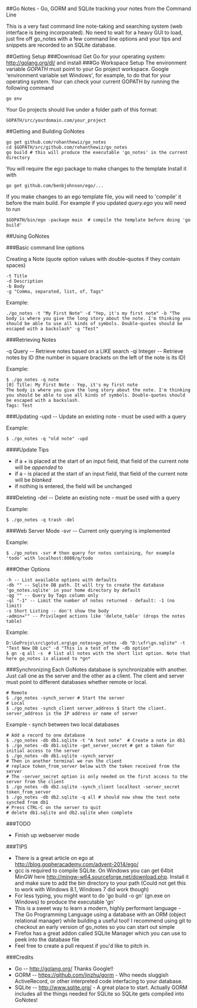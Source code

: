 ##Go Notes - Go, GORM and SQLite tracking your notes from the Command Line

This is a very fast command line note-taking and searching system (web interface is being incorporated).
No need to wait for a heavy GUI to load, just fire off go_notes with a few command line options and your tips and snippets are recorded to an SQLite database.

##Getting Setup
###Download
 Get Go for your operating system: http://golang.org/dl/ and install
###Go Workspace Setup
The environment variable *GOPATH* must point to your Go project workspace. Google 'environment variable set Windows', for example, to do that for your operating system.
Your can check your current GOPATH by running the following command
```
go env
```

Your Go projects should live under a folder path of this format:
```
GOPATH/src/yourdomain.com/your_project
```

##Getting and Building GoNotes
```
go get github.com/rohanthewiz/go_notes
cd $GOPATH/src/github.com/rohanthewiz/go_notes
go build # this will produce the executable 'go_notes' in the current directory
```
You will require the ego package to make changes to the template
Install it with
```
go get github.com/benbjohnson/ego/...
```
If you make changes to an ego template file, you will need to 'compile' it before the main build.
For example if you updated *query.ego* you will need to run
```
$GOPATH/bin/ego -package main  # compile the template before doing 'go build'
```

##Using GoNotes

###Basic command line options

Creating a Note (quote option values with double-quotes if they contain spaces)

    -t Title
    -d Description
    -b Body
    -g "Comma, separated, list, of, Tags"

Example:
```
./go_notes -t "My First Note" -d "Yep, it's my first note" -b "The body is where you give the long story about the note. I'm thinking you should be able to use all kinds of symbols. Double-quotes should be escaped with a backslash" -g "Test"
```

###Retrieving Notes

-q Query -- Retrieve notes based on a LIKE search
-qi Integer -- Retrieve notes by ID (the number in square brackets on the left of the note is its ID)

Example:

```
$ ./go_notes -q note
[0] Title: My First Note - Yep, it's my first note
The body is where you give the long story about the note. I'm thinking you should be able to use all kinds of symbols. Double-quotes should be escaped with a backslash.
Tags: Test
```

###Updating
-upd -- Update an existing note - must be used with a query

Example:

```
$ ./go_notes -q "old note" -upd
```
####Update Tips
* if a _+_ is placed at the start of an input field, that field of the current note will be _appended_ to
* if a _-_ is placed at the start of an input field, that field of the current note will be _blanked_
* if nothing is entered, the field will be unchanged

###Deleting
-del -- Delete an existing note - must be used with a query

Example:

```
$ ./go_notes -q trash -del
```

###Web Server Mode
-svr -- Current only querying is implemented

Example:

```
$ ./go_notes -svr # then query for notes containing, for example 'todo' with localhost:8080/q/todo
```

###Other Options
    
    -h -- List available options with defaults
    -db "" -- Sqlite DB path. It will try to create the database 'go_notes.sqlite' in your home directory by default
    -qg "" -- Query by Tags column only
    -ql "-1" -- Limit the number of notes returned - default: -1 (no limit)
    -s Short Listing -- don't show the body
    -admin="" -- Privileged actions like 'delete_table' (drops the notes table)

Example:

```
D:\GoProjs\src\gotut.org\go_notes>go_notes -db "D:\xfr\gn.sqlite" -t "Test New DB Loc" -d "This is a test of the -db option"
$ gn -q all -s  # list all notes with the short list option. Note that here go_notes is aliased to *gn*
```

###Synchronizing
Each GoNotes database is synchronizable with another. Just call one as the server and the other as a client.
The client and server must point to different databases whether remote or local.
```
# Remote
$ ./go_notes -synch_server # Start the server
# Local
$ ./go_notes -synch_client server_address $ Start the client. server_address is the IP address or name of server
```

Example - synch between two local databases
```
# Add a record to one database
$ ./go_notes -db db1.sqlite -t "A test note"  # Create a note in db1
$ ./go_notes -db db1.sqlite -get_server_secret # get a token for initial access to the server
$ ./go_notes -db db1.sqlite -synch_server
# Then in another terminal we run the client
# replace token_from_server below with the token received from the server
# The -server_secret option is only needed on the first access to the server from the client
$ ./go_notes -db db2.sqlite -synch_client localhost -server_secret token_from_server
$ ./go_notes -db db2.sqlite -q all # should now show the test note synched from db1
# Press CTRL-C on the server to quit
# delete db1.sqlite and db2.sqlite when complete
```

###TODO
- Finish up webserver mode

###TIPS
- There is a great article on ego at http://blog.gopheracademy.com/advent-2014/ego/
- gcc is required to compile SQLite. On Windows you can get 64bit MinGW here http://mingw-w64.sourceforge.net/download.php. Install it and make sure to add the bin directory to your path
  (Could not get this to work with Windows 8.1, Windows 7 did work though)
- For less typing, you might want to do 'go build -o gn' (gn.exe on Windows) to produce the executable 'gn'
- This is a sweet way to learn a modern, highly performant language - The Go Programming Language using a database with an ORM (object relational manager) while building a useful tool!
I recommend using git to checkout an early version of go_notes so you can start out simple
- Firefox has a great addon called SQLite Manager which you can use to peek into the database file
- Feel free to create a pull request if you'd like to pitch in.

###Credits
- Go -- http://golang.org/  Thanks Google!!
- GORM -- https://github.com/jinzhu/gorm  - Who needs sluggish ActiveRecord, or other interpreted code interfacing to your database.
- SQLite -- http://www.sqlite.org/ - A great place to start. Actually GORM includes all the things needed for SQLite so SQLite gets compiled into GoNotes!
